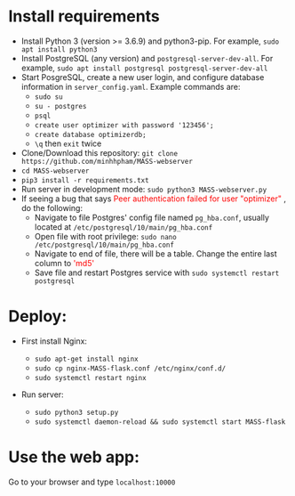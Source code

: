 # Install requirements
 * Install Python 3 (version >= 3.6.9) and python3-pip. For example, `sudo apt install python3`
 * Install PostgreSQL (any version) and `postgresql-server-dev-all`. For example, `sudo apt install postgresql postgresql-server-dev-all`
 * Start PosgreSQL, create a new user login, and configure database information in `server_config.yaml`. Example commands are:
     * `sudo su`
     * `su - postgres`
     * `psql`
     * `create user optimizer with password '123456';`
     * `create database optimizerdb;`
     * `\q` then `exit` twice
 * Clone/Download this repository: `git clone https://github.com/minhhpham/MASS-webserver`
 * `cd MASS-webserver`
 * `pip3 install -r requirements.txt`
 * Run server in development mode: `sudo python3 MASS-webserver.py`
 * If seeing a bug that says <span style="color:red"> Peer authentication failed for user "optimizer" </span>, do the following:
    * Navigate to file Postgres' config file named `pg_hba.conf`, usually located at `/etc/postgresql/10/main/pg_hba.conf`
    * Open file with root privilege: `sudo nano /etc/postgresql/10/main/pg_hba.conf`
    * Navigate to end of file, there will be a table. Change the entire last column to <span style="color:red"> 'md5'</span>
    * Save file and restart Postgres service with `sudo systemctl restart postgresql`

# Deploy:
 * First install Nginx:
     * `sudo apt-get install nginx`
     * `sudo cp nginx-MASS-flask.conf /etc/nginx/conf.d/`
     * `sudo systemctl restart nginx`

 * Run server:
    * `sudo python3 setup.py`
    * `sudo systemctl daemon-reload && sudo systemctl start MASS-flask`

# Use the web app:
Go to your browser and type `localhost:10000`